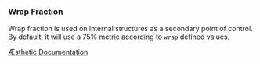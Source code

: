 ### Wrap Fraction

Wrap fraction is used on internal structures as a secondary point of control. By default, it will use a 75% metric according to `wrap` defined values.


[Æsthetic Documentation](https://æsthetic.dev/rules/global/wrapFraction/)
